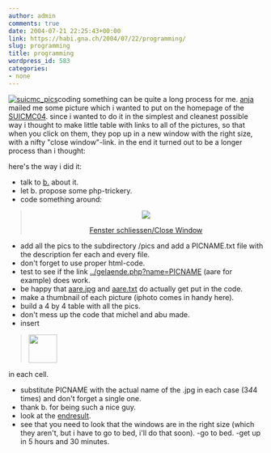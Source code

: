 ```yaml
---
author: admin
comments: true
date: 2004-07-21 22:25:43+00:00
link: https://habi.gna.ch/2004/07/22/programming/
slug: programming
title: programming
wordpress_id: 583
categories:
- none
---
```


[![suicmc_pics](https://habi.gna.ch/blog/images/suicmc_pics-tm.jpg)](https://habi.gna.ch/blog/images/suicmc_pics.jpg)coding something can be quite a long process for me.
[anja](http://www.frauraecher.ch/) mailed me some picture which i wanted to put on the homepage of the [SUICMC04](http://suicmc04.ch/).
since i wanted to do it in the simplest and cleanest possible way i thought to make little table with links to all of the pictures, so that when you click on them, they pop up in a new window with the right size, with a nifty "close window"-link.
in the end it turned out to be a longer process than i thought:

here's the way i did it:
- talk to [b.](http://bernhardseefeld.ch/) about it.
- let b. propose some php-trickery.
- code something around:


<blockquote>
<? $name = ereg_replace("[^a-zA-Z_.-]", "", $_GET['name']); ?> 
<body>
 <p align="center" class="text"><? readfile("pics/" . $name . ".txt") ?></p>
 <p align="center"><img src="pics/<? echo $name ?>.jpg"></p>
 <p align="center"><a href="javascript:window.close()" class="link">Fenster schliessen/Close Window</a></p>
</blockquote>


- add all the pics to the subdirectory /pics and add a PICNAME.txt file with the description fer each and every file.
- don't forget to use proper html-code.
- test to see if the link [../gelaende.php?name=PICNAME](http://suicmc04.ch/Gelaende/gelaende.php?name=aare) (aare for example) does work.
- be happy that [aare.jpg](http://suicmc04.ch/Gelaende/pics/aare.jpg) and [aare.txt](http://suicmc04.ch/Gelaende/pics/aare.txt) do actually get put in the code.
- make a thumbnail of each picture (iphoto comes in handy here).
- build a 4 by 4 table with all the pics.
- don't mess up the code that michel and abu made.
- insert


<blockquote><a href="../gelaende.php?name=PICNAME" onclick="window.open('http://www.suicmc04.ch/gelaende.php?name=PICNAME','popup','width=640,height=480,scrollbars=yes,resizable=yes,toolbar=no,
directories=no,location=no,menubar=no,status=yes,left=0,top=0');return false"><img src="../pics/PICNAME_t.jpg" width="56" height="56"></a></blockquote>

in each cell.
- substitute PICNAME with the actual name of the .jpg in each case (3*4*4 times) and don't forget a single one.
- thank b. for being such a nice guy.
- look at the [endresult](http://suicmc04.ch/de/plan.html).
- see that you need to look that the windows are in the right size (which they aren't, but i have to go to bed, i'll do that soon).
-go to bed.
-get up in 5 hours and 30 minutes.
